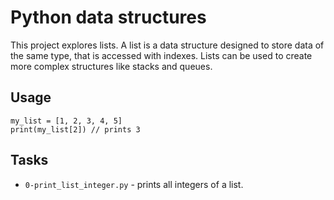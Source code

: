 # Python data structures
This project explores lists. A list is a data structure designed to store data of the same type, that is accessed with indexes. Lists can be used to create more complex structures like stacks and queues.

## Usage
```
my_list = [1, 2, 3, 4, 5]
print(my_list[2]) // prints 3
```

## Tasks
- `0-print_list_integer.py` - prints all integers of a list.